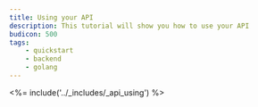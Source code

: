 ```yaml
---
title: Using your API
description: This tutorial will show you how to use your API
budicon: 500
tags:
    - quickstart
    - backend
    - golang
---
```


<%= include('../_includes/_api_using') %>
